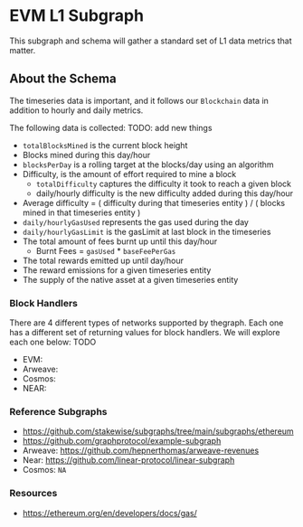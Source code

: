 # EVM L1 Subgraph

This subgraph and schema will gather a standard set of L1 data metrics that matter.

## About the Schema

The timeseries data is important, and it follows our `Blockchain` data in addition to hourly and daily metrics.

The following data is collected: TODO: add new things

- `totalBlocksMined` is the current block height
- Blocks mined during this day/hour
- `blocksPerDay` is a rolling target at the blocks/day using an algorithm
- Difficulty, is the amount of effort required to mine a block
  - `totalDifficulty` captures the difficulty it took to reach a given block
  - daily/hourly difficulty is the new difficulty added during this day/hour
- Average difficulty = ( difficulty during that timeseries entity ) / ( blocks mined in that timeseries entity )
- `daily/hourlyGasUsed` represents the gas used during the day
- `daily/hourlyGasLimit` is the gasLimit at last block in the timeseries
- The total amount of fees burnt up until this day/hour
  - Burnt Fees = `gasUsed` \* `baseFeePerGas`
- The total rewards emitted up until day/hour
- The reward emissions for a given timeseries entity
- The supply of the native asset at a given timeseries entity

### Block Handlers

There are 4 different types of networks supported by thegraph. Each one has a different set of returning values for block handlers. We will explore each one below: TODO

- EVM:
- Arweave:
- Cosmos:
- NEAR:

### Reference Subgraphs

- https://github.com/stakewise/subgraphs/tree/main/subgraphs/ethereum
- https://github.com/graphprotocol/example-subgraph
- Arweave: https://github.com/hepnerthomas/arweave-revenues
- Near: https://github.com/linear-protocol/linear-subgraph
- Cosmos: `NA`

### Resources

- https://ethereum.org/en/developers/docs/gas/

